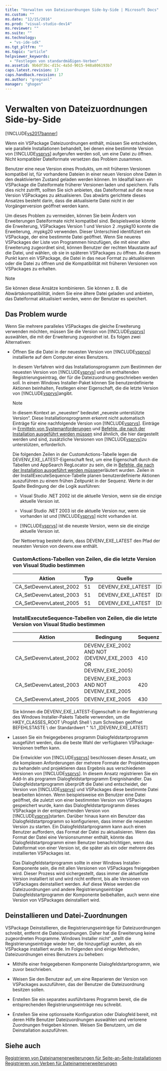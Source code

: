```yaml
---
title: "Verwalten von Dateizuordnungen Side-by-Side | Microsoft Docs"
ms.custom: ""
ms.date: "12/15/2016"
ms.prod: "visual-studio-dev14"
ms.reviewer: ""
ms.suite: ""
ms.technology: 
  - "vs-ide-sdk"
ms.tgt_pltfrm: ""
ms.topic: "article"
helpviewer_keywords: 
  - "Festlegen von standardmäßigen-Verben"
ms.assetid: 9b6df3bc-d15c-4a5d-9015-948a806193b7
caps.latest.revision: 17
caps.handback.revision: 17
ms.author: "gregvanl"
manager: "ghogen"
---
```

# Verwalten von Dateizuordnungen Side-by-Side
[!INCLUDE[vs2017banner](../code-quality/includes/vs2017banner.md)]

Wenn ein VSPackage Dateizuordnungen enthält, müssen Sie entscheiden, wie parallele Installationen behandelt, bei denen eine bestimmte Version von [!INCLUDE[vsprvs](../code-quality/includes/vsprvs_md.md)] aufgerufen werden soll, um eine Datei zu öffnen.  Nicht kompatibler Dateiformate versetzen das Problem zusammen.  
  
 Benutzer eine neue Version eines Produkts, um mit früheren Versionen kompatibel ist, für vorhandene Dateien in einer neuen Version ohne Daten in den deaktivierten Zustand geladen werden können.  Im Idealfall kann ein VSPackage die Dateiformate früherer Versionen laden und speichern.  Falls dies nicht zutrifft, sollten Sie sich anbieten, das Dateiformat auf die neue Version VSPackages zu aktualisieren.  Das abwärts gerichtete dieses Ansatzes besteht darin, dass die aktualisierte Datei nicht in der Vorgängerversion geöffnet werden kann.  
  
 Um dieses Problem zu vermeiden, können Sie beim Ändern von Erweiterungen Dateiformate nicht kompatibel sind.  Beispielsweise könnte die Erweiterung, VSPackages Version 1 und Version 2 .mypkg10 konnte die Erweiterung, .mypkg20 verwenden.  Dieser Unterschied identifiziert ein VSPackage, der eine bestimmte Datei geöffnet.  Wenn Sie neueres VSPackages der Liste von Programmen hinzufügen, die mit einer alten Erweiterung zugeordnet sind, können Benutzer der rechten Maustaste auf die Datei, und wählen, ob sie in späteren VSPackages zu öffnen.  An diesem Punkt kann ein VSPackage, die Datei in das neue Format zu aktualisieren oder die Datei zu öffnen und die Kompatibilität mit früheren Versionen von VSPackages zu erhalten.  
  
> [!NOTE]
>  Sie können diese Ansätze kombinieren.  Sie können z. B. die Abwärtskompatibilität, indem Sie eine ältere Datei geladen und anbieten, das Dateiformat aktualisiert werden, wenn der Benutzer es speichert.  
  
## Das Problem wurde  
 Wenn Sie mehrere paralleles VSPackages die gleiche Erweiterung verwenden möchten, müssen Sie die Version von [!INCLUDE[vsprvs](../code-quality/includes/vsprvs_md.md)] auswählen, die mit der Erweiterung zugeordnet ist.  Es folgen zwei Alternativen:  
  
-   Öffnen Sie die Datei in der neuesten Version von [!INCLUDE[vsprvs](../code-quality/includes/vsprvs_md.md)] installierte auf dem Computer eines Benutzers.  
  
     In diesem Verfahren wird das Installationsprogramm zum Bestimmen der neuesten Version von [!INCLUDE[vsprvs](../code-quality/includes/vsprvs_md.md)] und im enthaltenden Registrierungseintrag, der für die Dateizuordnung geschrieben werden soll.  In einem Windows Installer\-Paket können Sie benutzerdefinierte Aktionen beinhalten, Festlegen einer Eigenschaft, die die letzte Version von [!INCLUDE[vsprvs](../code-quality/includes/vsprvs_md.md)]angibt.  
  
    > [!NOTE]
    >  In diesem Kontext an „neuesten“ bedeutet „neueste unterstützte Version“. Diese Installationsprogramm erkennt nicht automatisch Einträge für eine nachfolgende Version von [!INCLUDE[vsprvs](../code-quality/includes/vsprvs_md.md)].  Einträge in [Ermitteln von Systemanforderungen](../extensibility/internals/detecting-system-requirements.md) und [Befehle, die nach der Installation ausgeführt werden müssen](../extensibility/internals/commands-that-must-be-run-after-installation.md) sind ähnlich, die hier dargestellt werden und sind, zusätzliche Versionen von [!INCLUDE[vsprvs](../code-quality/includes/vsprvs_md.md)]zu unterstützen, erforderlich.  
  
     Die folgenden Zeilen in der CustomActions\-Tabelle legen die DEVENV\_EXE\_LATEST\-Eigenschaft fest, um eine Eigenschaft durch die Tabellen und AppSearch RegLocator zu sein, die in [Befehle, die nach der Installation ausgeführt werden müssen](../extensibility/internals/commands-that-must-be-run-after-installation.md)erläutert wurden.  Zeilen in der InstallExecuteSequence\-Tabelle planen benutzerdefinierte Aktionen auszuführen zu einem frühen Zeitpunkt in der Sequenz.  Werte in der Spalte Bedingung der die Logik ausführen:  
  
    -   Visual Studio .NET 2002 ist die aktuelle Version, wenn sie die einzige aktuelle Version ist.  
  
    -   Visual Studio .NET 2003 ist die aktuelle Version nur, wenn sie vorhanden ist und [!INCLUDE[vsprvs](../code-quality/includes/vsprvs_md.md)] nicht vorhanden ist.  
  
    -   [!INCLUDE[vsprvs](../code-quality/includes/vsprvs_md.md)] ist die neueste Version, wenn sie die einzige aktuelle Version ist.  
  
     Der Nettoertrag besteht darin, dass DEVENV\_EXE\_LATEST den Pfad der neuesten Version von devenv.exe enthält.  
  
    ### CustomActions\-Tabellen von Zeilen, die die letzte Version von Visual Studio bestimmen  
  
    |Aktion|Typ|Quelle|Target|  
    |------------|---------|------------|------------|  
    |CA\_SetDevenvLatest\_2002|51|DEVENV\_EXE\_LATEST|\[DEVENV\_EXE\_2002\]|  
    |CA\_SetDevenvLatest\_2003|51|DEVENV\_EXE\_LATEST|\[DEVENV\_EXE\_2003\]|  
    |CA\_SetDevenvLatest\_2005|51|DEVENV\_EXE\_LATEST|\[DEVENV\_EXE\_2005\]|  
  
    ### InstallExecuteSequence\-Tabellen von Zeilen, die die letzte Version von Visual Studio bestimmen  
  
    |Aktion|Bedingung|Sequenz|  
    |------------|---------------|-------------|  
    |CA\_SetDevenvLatest\_2002|DEVENV\_EXE\_2002 AND NOT \(DEVENV\_EXE\_2003 OR DEVENV\_EXE\_2005\)|410|  
    |CA\_SetDevenvLatest\_2003|DEVENV\_EXE\_2003 AND NOT DEVENV\_EXE\_2005|420|  
    |CA\_SetDevenvLatest\_2005|DEVENV\_EXE\_2005|430|  
  
     Sie können die DEVENV\_EXE\_LATEST\-Eigenschaft in der Registrierung des Windows Installer\-Pakets Tabelle verwenden, um die HKEY\_CLASSES\_ROOT \\*ProgId*\\ Shell \\ zum Schreiben geöffnet BEFEHLSTASTE \\ der Standardwert " %1 „\[DEVENV\_EXE\_LATEST\]  
  
-   Lassen Sie ein freigegebenes programm Dialogfeldstartprogramm ausgeführt werden, das die beste Wahl der verfügbaren VSPackage\-Versionen treffen kann.  
  
     Die Entwickler von [!INCLUDE[vsprvs](../code-quality/includes/vsprvs_md.md)] beschlossen diesen Ansatz, um die komplexen Anforderungen der mehrere Formate der Projektmappen zu behandeln und projektieren dass Ergebnis aus verschiedenen Versionen von [!INCLUDE[vsprvs](../code-quality/includes/vsprvs_md.md)].  In diesem Ansatz registrieren Sie ein Add\-In als programm Dialogfeldstartprogramm Ereignishandler.  Das Dialogfeldstartprogramm überprüft die Datei und entscheidet, der Version von [!INCLUDE[vsprvs](../code-quality/includes/vsprvs_md.md)] und VSPackages diese bestimmte Datei bearbeiten können.  Wenn beispielsweise ein Benutzer eine Datei geöffnet, die zuletzt von einer bestimmten Version von VSPackages gespeichert wurde, kann das Dialogfeldstartprogramm dieses VSPackage in der entsprechenden Version von [!INCLUDE[vsprvs](../code-quality/includes/vsprvs_md.md)]starten.  Darüber hinaus kann ein Benutzer das Dialogfeldstartprogramm so konfigurieren, dass immer die neuesten Version zu starten.  Ein Dialogfeldstartprogramm kann auch einen Benutzer auffordern, das Format der Datei zu aktualisieren.  Wenn das Format der Datei eine Versionsnummer enthält, könnte das Dialogfeldstartprogramm einen Benutzer benachrichtigen, wenn das Dateiformat von einer Version ist, die später als ein oder mehrere des installierten VSPackages ist.  
  
     Das Dialogfeldstartprogramm sollte in einer Windows Installer\-Komponente sein, die mit allen Versionen von VSPackages freigegeben wird.  Dieser Prozess wird sichergestellt, dass immer die aktuellste Version installiert ist und wird nicht entfernt, bis alle Versionen von VSPackages deinstalliert werden.  Auf diese Weise werden die Dateizuordnungen und andere Registrierungseinträge Dialogfeldstartprogramm der Komponente beibehalten, auch wenn eine Version von VSPackages deinstalliert wird.  
  
## Deinstallieren und Datei\-Zuordnungen  
 VSPackage Deinstallieren, die Registrierungseinträge für Dateizuordnungen schreibt, entfernt die Dateizuordnungen.  Daher hat die Erweiterung keine zugeordneten Programme.  Windows Installer nicht“ „stellt die Registrierungseinträge wieder her, die hinzugefügt wurden, als ein VSPackage installiert wurde.  Im Folgenden sind einige Methoden, Dateizuordnungen eines Benutzers zu beheben:  
  
-   Mithilfe einer freigegebenen Komponente Dialogfeldstartprogramm, wie zuvor beschrieben.  
  
-   Weisen Sie den Benutzer auf, um eine Reparieren der Version von VSPackages auszuführen, das der Benutzer die Dateizuordnung besitzen sollen.  
  
-   Erstellen Sie ein separates ausführbares Programm bereit, die die entsprechenden Registrierungseinträge neu schreibt.  
  
-   Erstellen Sie eine optionsseite Konfiguration oder Dialogfeld bereit, mit deren Hilfe Benutzer Dateizuordnungen auswählen und verlorene Zuordnungen freigeben können.  Weisen Sie Benutzern, um die Deinstallation auszuführen.  
  
## Siehe auch  
 [Registrieren von Dateinamenerweiterungen für Seite\-an\-Seite\-Installationen](../extensibility/registering-file-name-extensions-for-side-by-side-deployments.md)   
 [Registrieren von Verben für Dateinamenerweiterungen](../extensibility/registering-verbs-for-file-name-extensions.md)